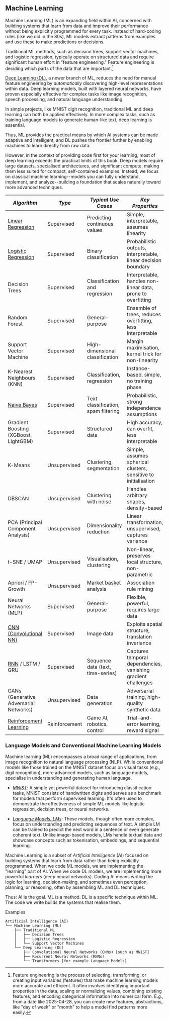 
## Machine Learning

Machine Learning (ML) is an expanding field within AI, concerned with building systems that learn
from data and improve their performance without being explicitly programmed for every task. Instead
of hard-coding rules (like we did in the 80s), ML models extract patterns from examples and use
these to make predictions or decisions.

Traditional ML methods, such as decision trees, support vector machines, and logistic regression,
typically operate on structured data and require significant human effort in "feature engineering."
Feature engineering is deciding which parts of the data that are important.[^feature]

[^feature]: Feature engineering is the process of selecting, transforming, or creating input
variables (features) that make machine learning models more accurate and efficient. It often
involves identifying important properties in the data, scaling or normalizing values, combining
existing features, and encoding categorical information into numerical form.
E.g., from a date like 2025-04-28, you can create new features, abstractions, like "day of week"
or "month" to help a model find patterns more easily.

[Deep Learning (DL)](./DEEP.md), a newer branch of ML, reduces the need for manual feature
engineering by *automatically* discovering high-level representations within data. Deep learning
models, built with layered neural networks, have proven especially effective for complex tasks
like image recognition, speech processing, and natural language understanding.

In simple projects, like MNIST digit recognition, traditional ML and deep learning can both be
applied effectively. In more complex tasks, such as training language models to generate human-like
text, deep learning is essential.

Thus, ML provides the practical means by which AI systems can be made adaptive and intelligent,
and DL pushes the frontier further by enabling machines to learn directly from raw data.

However, in the context of providing code first for your learning, most of deep learning exceeds
the practical limits of this book. Deep models require large datasets, specialised architectures,
and significant compute, making them less suited for compact, self-contained examples. Instead,
we focus on classical machine learning--models you can fully understand, implement, and
analyze--building a foundation that scales naturally toward more advanced techniques.


| *Algorithm* | *Type* | *Typical Use Cases* | *Key Properties* |
|---|---|---|---|
| [Linear Regression](./linear/) | Supervised | Predicting continuous values | Simple, interpretable, assumes linearity |
| [Logistic Regression](./logistic/) | Supervised | Binary classification | Probabilistic outputs, interpretable, linear decision boundary |
| Decision Trees             | Supervised         | Classification and regression    | Interpretable, handles non-linear data, prone to overfitting    |
| Random Forest              | Supervised         | General-purpose                  | Ensemble of trees, reduces overfitting, less interpretable      |
| Support Vector Machine     | Supervised         | High-dimensional classification  | Margin maximisation, kernel trick for non-linearity             |
| K-Nearest Neighbours (KNN) | Supervised         | Classification, regression       | Instance-based, simple, no training phase                       |
| [Naive Bayes](./bayes/) | Supervised | Text classification, spam filtering | Probabilistic, strong independence assumptions |
| Gradient Boosting (XGBoost, LightGBM) | Supervised | Structured data             | High accuracy, can overfit, less interpretable                    |
| K-Means                    | Unsupervised       | Clustering, segmentation         | Simple, assumes spherical clusters, sensitive to initialisation |
| DBSCAN                     | Unsupervised       | Clustering with noise            | Handles arbitrary shapes, density-based                         |
| PCA (Principal Component Analysis) | Unsupervised | Dimensionality reduction     | Linear transformation, unsupervised, captures variance            |
| t-SNE / UMAP               | Unsupervised       | Visualisation, clustering        | Non-linear, preserves local structure, non-parametric           |
| Apriori / FP-Growth        | Unsupervised       | Market basket analysis           | Association rule mining                                         |
| Neural Networks (MLP)      | Supervised         | General-purpose                  | Flexible, powerful, requires large data                         |
| [CNN (Convolutional NN)](./mnist/cnn.py) | Supervised   | Image data               | Exploits spatial structure, translation invariance              |
| [RNN](./rnn/) / LSTM / GRU | Supervised | Sequence data (text, time-series)| Captures temporal dependencies, vanishing gradient challenges |
| GANs (Generative Adversarial Networks) | Unsupervised | Data generation          | Adversarial training, high-quality synthetic data                 |
| [Reinforcement Learning](./../../../ch03/tictactoe/README.md) | Reinforcement | Game AI, robotics, control  | Trial-and-error learning, reward signal |


### Language Models and Conventional Machine Learning Models

Machine learning (ML) encompasses a broad range of applications, from image recognition to natural
language processing (NLP). While conventional models like those trained on the MNIST dataset focus
on visual tasks (e.g., digit recognition), more advanced models, such as language models, specialise
in understanding and generating human language.

- *[MNIST](./mnist/)*: A simple yet powerful dataset for introducing classification tasks, MNIST consists
of handwritten digits and serves as a benchmark for models that perform supervised learning. It's often
used to demonstrate the effectiveness of simple ML models like logistic regression, decision trees,
or neural networks.

- *[Language Models, LMs](./lm/)*: These models, though often more complex, focus on understanding and
predicting sequences of text. A simple LM can be trained to predict the next word in a sentence or even
generate coherent text. Unlike image-based models, LMs handle textual data and showcase concepts
such as tokenisation, embeddings, and sequential learning.

Machine Learning is a subset of *Artificial Intelligence* (AI) focused on building systems that learn from
data rather than being explicitly programmed. When we code ML models, we are implementing the "learning"
part of AI. When we code DL models, we are implementing more powerful *learners* (deep neural networks).
Coding AI means writing the logic for learning, decision-making, and sometimes even perception, planning,
or reasoning, often by assembling ML and DL techniques.

Thus: AI is the goal. ML is a method. DL is a specific technique within ML. The code we write builds
the systems that realise them.

Examples
```
Artificial Intelligence (AI)
└── Machine Learning (ML)
    ├── Traditional ML
    │   ├── Decision Trees
    │   ├── Logistic Regression
    │   └── Support Vector Machines
    └── Deep Learning (DL)
        ├── Convolutional Neural Networks (CNNs) [such as MNIST]
        ├── Recurrent Neural Networks (RNNs)
        └── Transformers [for example Language Models]
```

